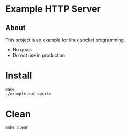 # Example HTTP Server

## About

This project is an example for linux socket programming.

- No goals
- Do not use in production

# Install #

```shell
make
./example.out <port>
```

# Clean #

```shell
make clean
```
